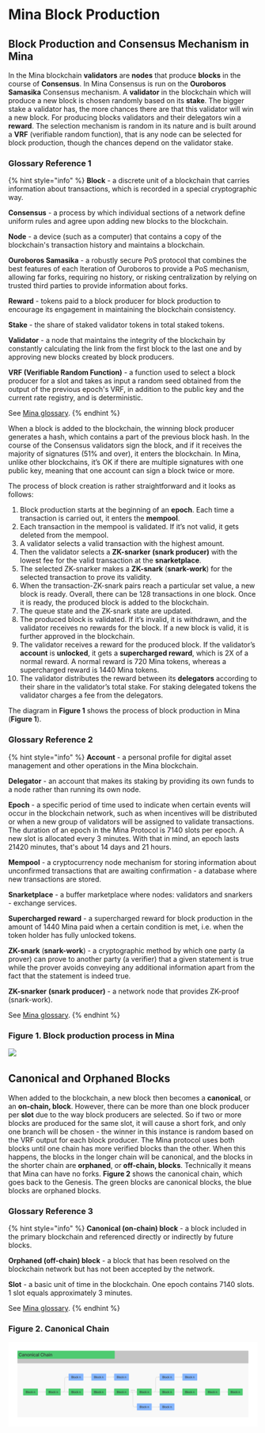 # Mina Block Production

## Block Production and Consensus Mechanism in Mina <a href="#block-production-and-consensus-mechanism-in-mina" id="block-production-and-consensus-mechanism-in-mina"></a>

In the Mina blockchain **validators** are **nodes** that produce **blocks** in the course of **Consensus**. In Mina Consensus is run on the **Ouroboros Samasika** Consensus mechanism. A **validator** in the blockchain which will produce a new block is chosen randomly based on its **stake**. The bigger stake a validator has, the more chances there are that this validator will win a new block. For producing blocks validators and their delegators win a **reward**. The selection mechanism is random in its nature and is built around a **VRF** (verifiable random function), that is any node can be selected for block production, though the chances depend on the validator stake.

### Glossary Reference 1

{% hint style="info" %}
**Block** - a discrete unit of a blockchain that carries information about transactions, which is recorded in a special cryptographic way.

**Consensus** - a process by which individual sections of a network define uniform rules and agree upon adding new blocks to the blockchain.

**Node** - a device (such as a computer) that contains a copy of the blockchain's transaction history and maintains a blockchain.

**Ouroboros Samasika** - a robustly secure PoS protocol that combines the best features of each Iteration of Ouroboros to provide a PoS mechanism, allowing far forks, requiring no history, or risking centralization by relying on trusted third parties to provide information about forks.

**Reward** - tokens paid to a block producer for block production to encourage its engagement in maintaining the blockchain consistency.

**Stake** - the share of staked validator tokens in total staked tokens.

**Validator** - a node that maintains the integrity of the blockchain by constantly calculating the link from the first block to the last one and by approving new blocks created by block producers.

**VRF (Verifiable Random Function)** - a function used to select a block producer for a slot and takes as input a random seed obtained from the output of the previous epoch's VRF, in addition to the public key and the current rate registry, and is deterministic.

See [Mina glossary](../mina-glossary.md).
{% endhint %}

When a block is added to the blockchain, the winning block producer generates a hash, which contains a part of the previous block hash. In the course of the Consensus validators sign the block, and if it receives the majority of signatures (51% and over), it enters the blockchain. In Mina, unlike other blockchains, it’s OK if there are multiple signatures with one public key, meaning that one account can sign a block twice or more.

The process of block creation is rather straightforward and it looks as follows:

1. Block production starts at the beginning of an **epoch**. Each time a transaction is carried out, it enters the **mempool**.
2. Each transaction in the mempool is validated. If it’s not valid, it gets deleted from the mempool.
3. A validator selects a valid transaction with the highest amount.
4. Then the validator selects a **ZK-snarker** **(snark producer)** with the lowest fee for the valid transaction at the **snarketplace**.
5. The selected ZK-snarker makes a **ZK-snark** (**snark-work**) for the selected transaction to prove its validity.
6. When the transaction-ZK-snark pairs reach a particular set value, a new block is ready. Overall, there can be 128 transactions in one block. Once it is ready, the produced block is added to the blockchain.
7. The queue state and the ZK-snark state are updated.
8. The produced block is validated. If it’s invalid, it is withdrawn, and the validator receives no rewards for the block. If a new block is valid, it is further approved in the blockchain.
9. The validator receives a reward for the produced block. If the validator’s **account** is **unlocked**, it gets a **supercharged reward**, which is 2X of a normal reward. A normal reward is 720 Mina tokens, whereas a supercharged reward is 1440 Mina tokens.
10. The validator distributes the reward between its **delegators** according to their share in the validator’s total stake. For staking delegated tokens the validator charges a fee from the delegators.

The diagram in **Figure 1** shows the process of block production in Mina (**Figure 1**).

### Glossary Reference 2

{% hint style="info" %}
**Account** - a personal profile for digital asset management and other operations in the Mina blockchain.

**Delegator** - an account that makes its staking by providing its own funds to a node rather than running its own node.

**Epoch** - a specific period of time used to indicate when certain events will occur in the blockchain network, such as when incentives will be distributed or when a new group of validators will be assigned to validate transactions. The duration of an epoch in the Mina Protocol is 7140 slots per epoch. A new slot is allocated every 3 minutes. With that in mind, an epoch lasts 21420 minutes, that's about 14 days and 21 hours.

**Mempool** - a cryptocurrency node mechanism for storing information about unconfirmed transactions that are awaiting confirmation - a database where new transactions are stored.

**Snarketplace** - a buffer marketplace where nodes: validators and snarkers - exchange services.

**Supercharged reward** - a supercharged reward for block production in the amount of 1440 Mina paid when a certain condition is met, i.e. when the token holder has fully unlocked tokens.

**ZK-snark** (**snark-work**) - a cryptographic method by which one party (a prover) can prove to another party (a verifier) that a given statement is true while the prover avoids conveying any additional information apart from the fact that the statement is indeed true.

**ZK-snarker** **(snark producer)** - a network node that provides ZK-proof (snark-work).

See [Mina glossary](../mina-glossary.md).
{% endhint %}

### Figure 1. Block production process in Mina

![](<../../../.gitbook/assets/Mina Block Production.png>)

## Canonical and Orphaned Blocks <a href="#canonical-and-orphaned-blocks" id="canonical-and-orphaned-blocks"></a>

When added to the blockchain, a new block then becomes a **canonical**, or an **on-chain, block**. However, there can be more than one block producer per **slot** due to the way block producers are selected. So if two or more blocks are produced for the same slot, it will cause a short fork, and only one branch will be chosen - the winner in this instance is random based on the VRF output for each block producer. The Mina protocol uses both blocks until one chain has more verified blocks than the other. When this happens, the blocks in the longer chain will be canonical, and the blocks in the shorter chain are **orphaned**, or **off-chain, blocks**. Technically it means that Mina can have no forks. **Figure 2** shows the canonical chain, which goes back to the Genesis. The green blocks are canonical blocks, the blue blocks are orphaned blocks.

### Glossary Reference 3

{% hint style="info" %}
**Canonical (on-chain) block** - a block included in the primary blockchain and referenced directly or indirectly by future blocks.

**Orphaned (off-chain) block** - a block that has been resolved on the blockchain network but has not been accepted by the network.

**Slot** - a basic unit of time in the blockchain. One epoch contains 7140 slots. 1 slot equals approximately 3 minutes.

See [Mina glossary](../mina-glossary.md).
{% endhint %}

### Figure 2. Canonical Chain

![](<../../../.gitbook/assets/Canonical Chain.png>)
